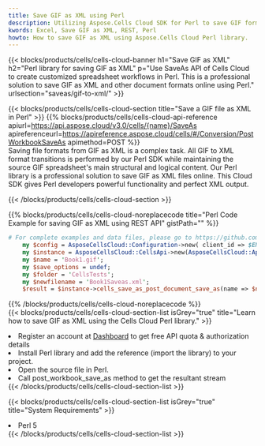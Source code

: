 ```yaml
---
title: Save GIF as XML using Perl 
description: Utilizing Aspose.Cells Cloud SDK for Perl to save GIF format file as XML format file. 
kwords: Excel, Save GIF as XML, REST, Perl
howto: How to save GIF as XML using Aspose.Cells Cloud Perl library.
---
```



{{< blocks/products/cells/cells-cloud-banner h1="Save GIF as XML" h2="Perl library for saving GIF as XML" p="Use SaveAs API of Cells Cloud to create customized spreadsheet workflows in Perl. This is a professional solution to save GIF as XML and other document formats online using Perl." urlsection="saveas/gif-to-xml/" >}}

{{< blocks/products/cells/cells-cloud-section  title="Save a GIF file as XML in Perl" >}}
{{% blocks/products/cells/cells-cloud-api-reference  apiurl=https://api.aspose.cloud/v3.0/cells/{name}/SaveAs  apireferenceurl=https://apireference.aspose.cloud/cells/#/Conversion/PostWorkbookSaveAs  apimethod=POST %}}
<br/>
Saving file formats from GIF as XML is a complex task. All GIF to XML format transitions is performed by our Perl SDK while maintaining the source GIF spreadsheet's main structural and logical content. Our Perl library is a professional solution to save GIF as XML files online. This Cloud SDK gives Perl developers powerful functionality and perfect XML output.

{{< /blocks/products/cells/cells-cloud-section >}}

{{% blocks/products/cells/cells-cloud-noreplacecode title="Perl Code Example for saving GIF as XML using REST API" gistPath="" %}}
  
```perl
# For complete examples and data files, please go to https://github.com/aspose-cells-cloud/aspose-cells-cloud-perl/
    my $config = AsposeCellsCloud::Configuration->new( client_id => $ENV{'ProductClientId'}, client_secret => $ENV{'ProductClientSecret'});
    my $instance = AsposeCellsCloud::CellsApi->new(AsposeCellsCloud::ApiClient->new( $config));
    my $name = 'Book1.gif';
    my $save_options = undef;
    my $folder = 'CellsTests';
    my $newfilename = 'Book1Saveas.xml';
    $result = $instance->cells_save_as_post_document_save_as(name => $name,save_options => $save_options, newfilename => $newfilename, folder => $folder);
```
  
{{% /blocks/products/cells/cells-cloud-noreplacecode  %}}
<br/>
{{< blocks/products/cells/cells-cloud-section-list isGrey="true"  title="Learn how to save GIF as XML using the Cells Cloud Perl library." >}}
<li>Register an account at <a href="https://dashboard.aspose.cloud/">Dashboard</a> to get free API quota & authorization details</li>
<li>Install Perl library and add the reference (import the library) to your project.</li>
<li>Open the source file in Perl.</li>
<li>Call post_workbook_save_as method to get the resultant stream</li>
{{< /blocks/products/cells/cells-cloud-section-list >}}

{{< blocks/products/cells/cells-cloud-section-list isGrey="true"  title="System Requirements" >}}
<li>Perl 5</li>
{{< /blocks/products/cells/cells-cloud-section-list >}}
